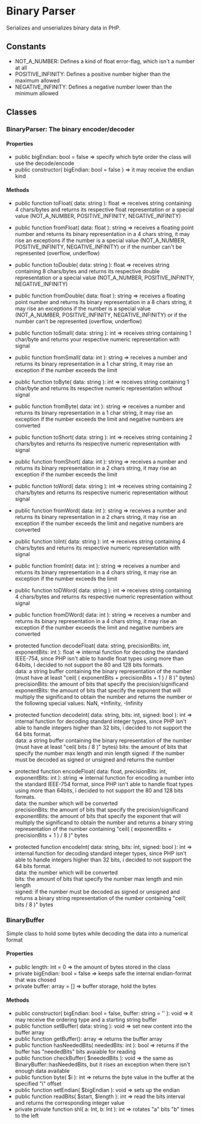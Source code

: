 # Binary Parser

Serializes and unserializes binary data in PHP.

## Constants

- NOT_A_NUMBER: Defines a kind of float error-flag, which isn't a number at all
- POSITIVE_INFINITY: Defines a positive number higher than the maximum allowed
- NEGATIVE_INFINITY: Defines a negative number lower than the minimum allowed

## Classes

### BinaryParser: The binary encoder/decoder

#### Properties

- public bigEndian: bool = false => specify which byte order the class will use the decode/encode
- public constructor( bigEndian: bool = false ) => it may receive the endian kind


#### Methods

- public function toFloat( data: string ): float => receives string containing 4 chars/bytes and returns its respective float representation or a special value (NOT_A_NUMBER, POSITIVE_INFINITY, NEGATIVE_INFINITY)
- public function fromFloat( data: float ): string => receives a floating point number and returns its binary representation in a 4 chars string, it may rise an exceptions if the number is a special value (NOT_A_NUMBER, POSITIVE_INFINITY, NEGATIVE_INFINITY) or if the number can't be represented (overflow, underflow)
- public function toDouble( data: string ): float => receives string containing 8 chars/bytes and returns its respective double representation or a special value (NOT_A_NUMBER, POSITIVE_INFINITY, NEGATIVE_INFINITY)
- public function fromDouble( data: float ): string => receives a floating point number and returns its binary representation in a 8 chars string, it may rise an exceptions if the number is a special value (NOT_A_NUMBER, POSITIVE_INFINITY, NEGATIVE_INFINITY) or if the number can't be represented (overflow, underflow)
- public function toSmall( data: string ): int => receives string containing 1 char/byte and returns your respective numeric representation with signal
- public function fromSmall( data: int ): string => receives a number and returns its binary representation in a 1 char string, it may rise an exception if the number exceeds the limit
- public function toByte( data: string ): int => receives string containing 1 char/byte and returns its respective numeric representation without signal
- public function fromByte( data: int ): string => receives a number and returns its binary representation in a 1 char string, it may rise an exception if the number exceeds the limit and negative numbers are converted
- public function toShort( data: string ): int => receives string containing 2 chars/bytes and returns its respective numeric representation with signal
- public function fromShort( data: int ): string => receives a number and returns its binary representation in a 2 chars string, it may rise an exception if the number exceeds the limit
- public function toWord( data: string ): int => receives string containing 2 chars/bytes and returns its respective numeric representation without signal
- public function fromWord( data: int ): string => receives a number and returns its binary representation in a 2 chars string, it may rise an exception if the number exceeds the limit and negative numbers are converted
- public function toInt( data: string ): int => receives string containing 4 chars/bytes and returns its respective numeric representation with signal
- public function fromInt( data: int ): string => receives a number and returns its binary representation in a 4 chars string, it may rise an exception if the number exceeds the limit
- public function toDWord( data: string ): int => receives string containing 4 chars/bytes and returns its respective numeric representation without signal
- public function fromDWord( data: int ): string => receives a number and returns its binary representation in a 4 chars string, it may rise an exception if the number exceeds the limit and negative numbers are converted

- protected function decodeFloat( data: string, precisionBits: int, exponentBits: int ): float => internal function for decoding the standard IEEE-754, since PHP isn't able to handle float types using more than 64bits, I decided to not support the 80 and 128 bits formats.  
data: a string buffer containing the binary representation of the number (must have at least "ceil( ( exponentBits + precisionBits + 1 ) / 8 )" bytes)  
precisionBits: the amount of bits that specify the precision/significand  
exponentBits: the amount of bits that specify the exponent that will multiply the significand to obtain the number and returns the number or the following special values: NaN, +Infinity, -Infinity

- protected function decodeInt( data: string, bits: int, signed: bool ): int => internal function for decoding standard integer types, since PHP isn't able to handle integers higher than 32 bits, i decided to not support the 64 bits format.  
data: a string buffer containing the binary representation of the number (must have at least "ceil( bits / 8 )" bytes)
bits: the amount of bits that specify the number max length and min length
signed: if the number must be decoded as signed or unsigned
and returns the number

- protected function encodeFloat( data: float, precisionBits: int, exponentBits: int ): string => internal function for encoding a number into the standard IEEE-754 format, since PHP isn't able to handle float types using more than 64bits, i decided to not support the 80 and 128 bits formats.  
data: the number which will be converted  
precisionBits: the amount of bits that specify the precision/significand  
exponentBits: the amount of bits that specify the exponent that will multiply the significand to obtain the number and returns a binary string representation of the number containing "ceil( ( exponentBits + precisionBits + 1 ) / 8 )" bytes

- protected function encodeInt( data: string, bits: int, signed: bool ): int => internal function for decoding standard integer types, since PHP isn't able to handle integers higher than 32 bits, i decided to not support the 64 bits format.  
data: the number which will be converted  
bits: the amount of bits that specify the number max length and min length  
signed: if the number must be decoded as signed or unsigned and returns a binary string representation of the number containing "ceil( bits / 8 )" bytes


### BinaryBuffer

Simple class to hold some bytes while decoding the data into a numerical format

#### Properties

- public  length: int = 0 => the amount of bytes stored in the class
- private bigEndian: bool = false => keeps safe the internal endian-format that was chosed
- private buffer: array = [] => buffer storage, hold the bytes


#### Methods

- public constructor( bigEndian: bool = false, buffer: string = '' ): void => it may receive the ordering type and a starting string buffer
- public function setBuffer( data: string ): void => set new content into the buffer array
- public function getBuffer(): array => returns the buffer array
- public function hasNeededBits( neededBits: int ): bool => returns if the buffer has "neededBits" bits avaiable for reading
- public function checkBuffer( $neededBits ): void => the same as BinaryBuffer::hasNeededBits, but it rises an exception when there isn't enough data available
- public function byte( $i ): int => returns the byte value in the buffer at the specified "i" offset
- public function setEndian( $bigEndian ): void => sets up the endian
- public function readBits( $start, $length ): int => read the bits interval and returns the corresponding integer value
- private private function shl( a: Int, b: Int ): int => rotates "a" bits "b" times to the left
